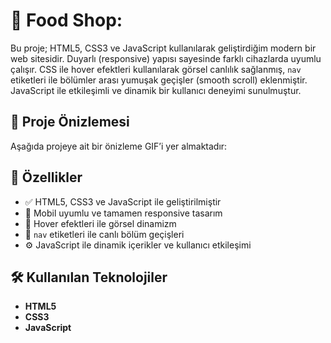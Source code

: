 # 🍔 Food Shop:
Bu proje; HTML5, CSS3 ve JavaScript kullanılarak geliştirdiğim modern bir web sitesidir. Duyarlı (responsive) yapısı sayesinde farklı cihazlarda uyumlu çalışır. CSS ile hover efektleri kullanılarak görsel canlılık sağlanmış, `nav` etiketleri ile bölümler arası yumuşak geçişler (smooth scroll) eklenmiştir. JavaScript ile etkileşimli ve dinamik bir kullanıcı deneyimi sunulmuştur.

## 📸 Proje Önizlemesi

Aşağıda projeye ait bir önizleme GIF’i yer almaktadır:




## 🚀 Özellikler

- ✅ HTML5, CSS3 ve JavaScript ile geliştirilmiştir  
- 📱 Mobil uyumlu ve tamamen responsive tasarım  
- 🎨 Hover efektleri ile görsel dinamizm  
- 🧭 `nav` etiketleri ile canlı bölüm geçişleri  
- ⚙️ JavaScript ile dinamik içerikler ve kullanıcı etkileşimi

## 🛠️ Kullanılan Teknolojiler

- **HTML5**  
- **CSS3**  
- **JavaScript**
